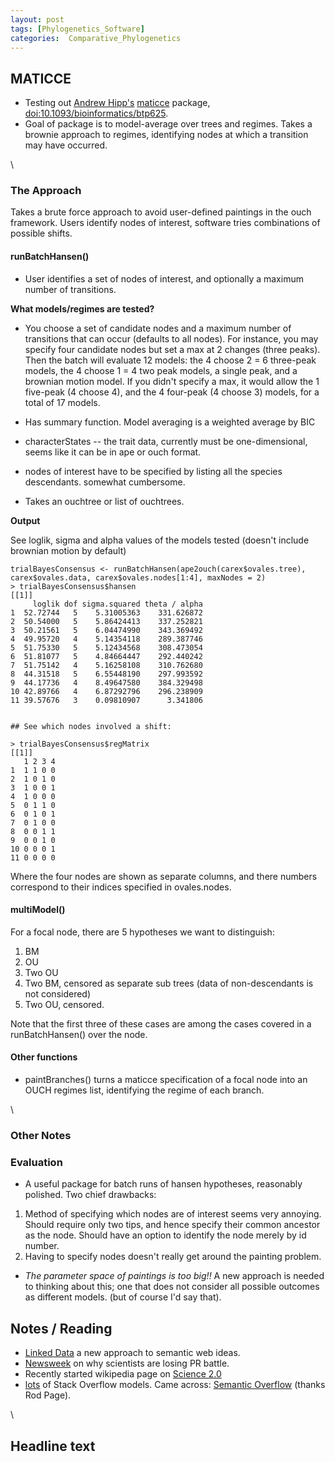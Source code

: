 ```yaml
---
layout: post
tags: [Phylogenetics_Software]
categories:  Comparative_Phylogenetics
---
```






 





MATICCE
-------

-   Testing out [Andrew
    Hipp's](http://redwood.mortonarb.org/lab_pages/hipp/ "http://redwood.mortonarb.org/lab_pages/hipp/")
    [maticce](http://cran.r-project.org/web/packages/maticce/index.html "http://cran.r-project.org/web/packages/maticce/index.html")
    package,
    [doi:10.1093/bioinformatics/btp625](http://hdl.handle.net/10.1093/bioinformatics/btp625 "doi:10.1093/bioinformatics/btp625").
-   Goal of package is to model-average over trees and regimes. Takes a
    brownie approach to regimes, identifying nodes at which a transition
    may have occurred.

\

### The Approach

Takes a brute force approach to avoid user-defined paintings in the ouch
framework. Users identify nodes of interest, software tries combinations
of possible shifts.

#### runBatchHansen()

-   User identifies a set of nodes of interest, and optionally a maximum
    number of transitions.

**What models/regimes are tested?**

-   You choose a set of candidate nodes and a maximum number of
    transitions that can occur (defaults to all nodes). For instance,
    you may specify four candidate nodes but set a max at 2 changes
    (three peaks). Then the batch will evaluate 12 models: the 4 choose
    2 = 6 three-peak models, the 4 choose 1 = 4 two peak models, a
    single peak, and a brownian motion model. If you didn't specify a
    max, it would allow the 1 five-peak (4 choose 4), and the 4
    four-peak (4 choose 3) models, for a total of 17 models.

-   Has summary function. Model averaging is a weighted average by BIC

-   characterStates -- the trait data, currently must be
    one-dimensional, seems like it can be in ape or ouch format.

-   nodes of interest have to be specified by listing all the species
    descendants. somewhat cumbersome.

-   Takes an ouchtree or list of ouchtrees.

**Output**

See loglik, sigma and alpha values of the models tested (doesn't include
brownian motion by default)

~~~~ {.de1}
trialBayesConsensus <- runBatchHansen(ape2ouch(carex$ovales.tree), carex$ovales.data, carex$ovales.nodes[1:4], maxNodes = 2)
> trialBayesConsensus$hansen
[[1]]
     loglik dof sigma.squared theta / alpha
1  52.72744   5    5.31005363    331.626872
2  50.54000   5    5.86424413    337.252821
3  50.21561   5    6.04474990    343.369492
4  49.95720   4    5.14354118    289.387746
5  51.75330   5    5.12434568    308.473054
6  51.81077   5    4.84664447    292.440242
7  51.75142   4    5.16258108    310.762680
8  44.31518   5    6.55448190    297.993592
9  44.17736   4    8.49647580    384.329498
10 42.89766   4    6.87292796    296.238909
11 39.57676   3    0.09810907      3.341806
 
 
## See which nodes involved a shift:
 
> trialBayesConsensus$regMatrix
[[1]]
   1 2 3 4
1  1 1 0 0
2  1 0 1 0
3  1 0 0 1
4  1 0 0 0
5  0 1 1 0
6  0 1 0 1
7  0 1 0 0
8  0 0 1 1
9  0 0 1 0
10 0 0 0 1
11 0 0 0 0
~~~~

Where the four nodes are shown as separate columns, and there numbers
correspond to their indices specified in ovales.nodes.

#### multiModel()

For a focal node, there are 5 hypotheses we want to distinguish:

1.  BM
2.  OU
3.  Two OU
4.  Two BM, censored as separate sub trees (data of non-descendants is
    not considered)
5.  Two OU, censored.

Note that the first three of these cases are among the cases covered in
a runBatchHansen() over the node.

#### Other functions

-   paintBranches() turns a maticce specification of a focal node into
    an OUCH regimes list, identifying the regime of each branch.

\

### Other Notes

### Evaluation

-   A useful package for batch runs of hansen hypotheses, reasonably
    polished. Two chief drawbacks:

1.  Method of specifying which nodes are of interest seems very
    annoying. Should require only two tips, and hence specify their
    common ancestor as the node. Should have an option to identify the
    node merely by id number.
2.  Having to specify nodes doesn't really get around the painting
    problem.

-   *The parameter space of paintings is too big!!* A new approach is
    needed to thinking about this; one that does not consider all
    possible outcomes as different models. (but of course I'd say that).

Notes / Reading
---------------

-   [Linked
    Data](http://www.slideshare.net/juansequeda/introduction-to-linked-data-2341398 "http://www.slideshare.net/juansequeda/introduction-to-linked-data-2341398")
    a new approach to semantic web ideas.
-   [Newsweek](http://www.newsweek.com/id/235084 "http://www.newsweek.com/id/235084")
    on why scientists are losing PR battle.
-   Recently started wikipedia page on [Science
    2.0](http://en.wikipedia.org/wiki/Science_2.0 "http://en.wikipedia.org/wiki/Science_2.0")
-   [lots](http://stackexchange.com/directory/list?sort=4 "http://stackexchange.com/directory/list?sort=4")
    of Stack Overflow models. Came across: [Semantic
    Overflow](http://www.semanticoverflow.com/questions/744/what-is-a-good-elevator-pitch-for-linked-data/767#767 "http://www.semanticoverflow.com/questions/744/what-is-a-good-elevator-pitch-for-linked-data/767#767")
    (thanks Rod Page).

\

Headline text
-------------

